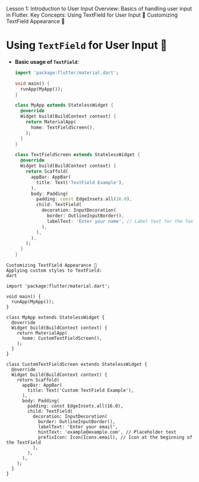 Lesson 1: Introduction to User Input
Overview: Basics of handling user input in Flutter.
Key Concepts:
Using TextField for User Input 📝
Customizing TextField Appearance 🎨

# Using `TextField` for User Input 📝
- **Basic usage of `TextField`**:
  ```dart
  import 'package:flutter/material.dart';

  void main() {
    runApp(MyApp());
  }

  class MyApp extends StatelessWidget {
    @override
    Widget build(BuildContext context) {
      return MaterialApp(
        home: TextFieldScreen(),
      );
    }
  }

  class TextFieldScreen extends StatelessWidget {
    @override
    Widget build(BuildContext context) {
      return Scaffold(
        appBar: AppBar(
          title: Text('TextField Example'),
        ),
        body: Padding(
          padding: const EdgeInsets.all(16.0),
          child: TextField(
            decoration: InputDecoration(
              border: OutlineInputBorder(),
              labelText: 'Enter your name', // Label text for the TextField
            ),
          ),
        ),
      );
    }
  }
```
Customizing TextField Appearance 🎨
Applying custom styles to TextField:
dart

import 'package:flutter/material.dart';

void main() {
  runApp(MyApp());
}

class MyApp extends StatelessWidget {
  @override
  Widget build(BuildContext context) {
    return MaterialApp(
      home: CustomTextFieldScreen(),
    );
  }
}

class CustomTextFieldScreen extends StatelessWidget {
  @override
  Widget build(BuildContext context) {
    return Scaffold(
      appBar: AppBar(
        title: Text('Custom TextField Example'),
      ),
      body: Padding(
        padding: const EdgeInsets.all(16.0),
        child: TextField(
          decoration: InputDecoration(
            border: OutlineInputBorder(),
            labelText: 'Enter your email',
            hintText: 'example@example.com', // Placeholder text
            prefixIcon: Icon(Icons.email), // Icon at the beginning of the TextField
          ),
        ),
      ),
    );
  }
}
```
